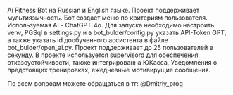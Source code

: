 Ai Fitness Bot на Russian и English языке. Проект поддерживает мультиязычность. Бот создает меню по критериям пользователя. Используемая Ai - ChatGPT-4o.
Для запуска необходимо настроить venv, PGSql в settings.py и в bot_bulder/config.py указать API-Token GPT, а также указать id дообученного ассистента в файле bot_bulder/open_ai.py.
Проект поддерживает до 25 пользователей в секунду.
В проекте используется supervisord для обеспечения отказоустойчивости, также интегрированна ЮКасса, Уведомления о предстоящих тренировках, ежедневные мотивирущие сообщения.


По всем вопроам можете обращаться в тг: @Dmitriy_prog
